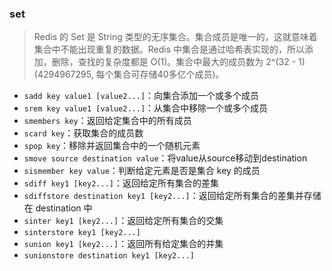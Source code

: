 ### set
> Redis 的 Set 是 String 类型的无序集合。集合成员是唯一的，这就意味着集合中不能出现重复的数据。Redis 中集合是通过哈希表实现的，所以添加，删除，查找的复杂度都是 O(1)。集合中最大的成员数为 2^(32 - 1) (4294967295, 每个集合可存储40多亿个成员)。

* `sadd key value1 [value2...]`：向集合添加一个或多个成员
* `srem key value1 [value2...]`：从集合中移除一个或多个成员
* `smembers key`：返回给定集合中的所有成员
* `scard key`：获取集合的成员数
* `spop key`：移除并返回集合中的一个随机元素
* `smove source destination value`：将value从source移动到destination
* `sismember key value`：判断给定元素是否是集合 key 的成员
* `sdiff key1 [key2...]`：返回给定所有集合的差集
* `sdiffstore destination key1 [key2...]`：返回给定所有集合的差集并存储在 destination 中
* `sinter key1 [key2...]`：返回给定所有集合的交集
* `sinterstore key1 [key2...]`
* `sunion key1 [key2...]`：返回所有给定集合的并集
* `sunionstore destination key1 [key2...]`